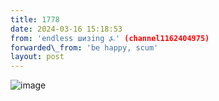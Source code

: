 ```yaml
---
title: 1778
date: 2024-03-16 15:18:53
from: 'endless шизing ⍼' (channel1162404975)
forwarded\_from: 'be happy, scum'
layout: post
---
```


![image](photos/photo_265@16-03-2024_15-18-53.jpg)


